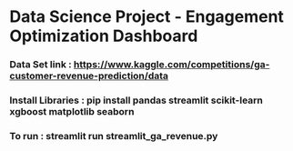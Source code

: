# Data Science Project - Engagement Optimization Dashboard
### Data Set link : https://www.kaggle.com/competitions/ga-customer-revenue-prediction/data
### Install Libraries : pip install pandas streamlit scikit-learn xgboost matplotlib seaborn
### To run : streamlit run streamlit_ga_revenue.py
